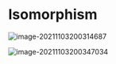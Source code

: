 # Isomorphism

![image-20211103200314687](D:\dev\AllNote\.mdnote\assets\image-20211103200314687.png)

![image-20211103200347034](D:\dev\AllNote\.mdnote\assets\image-20211103200347034.png)